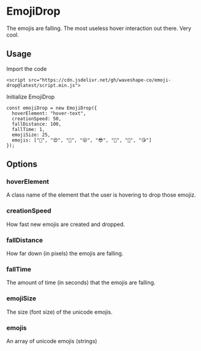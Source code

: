 # EmojiDrop

The emojis are falling. The most useless hover interaction out there. Very cool.

## Usage

Import the code

```
<script src="https://cdn.jsdelivr.net/gh/waveshape-co/emoji-drop@latest/script.min.js">
```

Initialize EmojiDrop

```
const emojiDrop = new EmojiDrop({
  hoverElement: "hover-text",
  creationSpeed: 50,
  fallDistance: 100,
  fallTime: 1,
  emojiSize: 25,
  emojis: ["🤩", "😍", "🤑", "😜", "😎", "🤪", "🥳", "😘"]
});
```

## Options

### hoverElement

A class name of the element that the user is hovering to drop those emojiz.

### creationSpeed

How fast new emojis are created and dropped.

### fallDistance

How far down (in pixels) the emojis are falling.

### fallTime

The amount of time (in seconds) that the emojis are falling.

### emojiSize

The size (font size) of the unicode emojis.

### emojis

An array of unicode emojis (strings)
